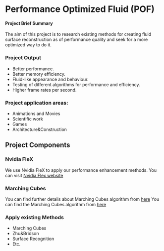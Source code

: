 # Performance Optimized Fluid (POF)

#### Project Brief Summary
The aim of this project is to research existing methods for creating fluid surface reconstruction 
as of performance quality and seek for a more optimized way to do it.

### Project Output
* Better performance.
* Better memory efficiency.
* Fluid-like appearance and behaviour.
* Testing of different algorithms for performance and efficiency.
* Higher frame rates per second.

### Project application areas:
* Animations and Movies
* Scientific work
* Games
* Architecture&Construction

## Project Components


### Nvidia FleX
We use Nvidia FleX to apply our performance enhancement methods.
You can visit [Nvidia Flex website](https://developer.nvidia.com/flex)


### Marching Cubes
 You can find further details about Marching Cubes algorithm from [here](https://en.wikipedia.org/wiki/Marching_cubes)
 You can find the Marching Cubes algorithm from [here](https://en.wikipedia.org/wiki/Marching_cubes)

### Apply existing Methods
* Marching Cubes
* Zhu&Bridson
* Surface Recognition
* Etc.

